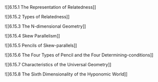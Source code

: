 
![[6.15.1 The Representation of Relatedness]]

![[6.15.2 Types of Relatedness]]

![[6.15.3 The N-dimensional Geometry]]

![[6.15.4 Skew Parallelism]]

![[6.15.5 Pencils of Skew-parallels]]

![[6.15.6 The Four Types of Pencil and the Four Determining-conditions]]

![[6.15.7 Characteristics of the Universal Geometry]]

![[6.15.8 The Sixth Dimensionality of the Hyponomic World]]
